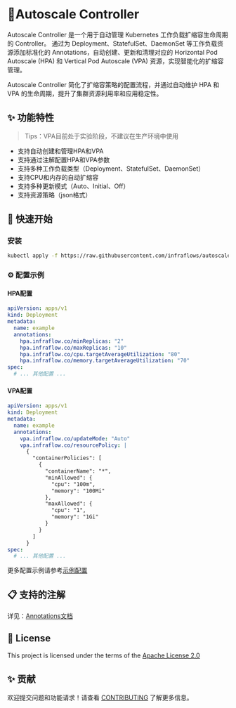 # 🚀Autoscale Controller

Autoscale Controller 是一个用于自动管理 Kubernetes 工作负载扩缩容生命周期的 Controller。
通过为 Deployment、StatefulSet、DaemonSet 等工作负载资源添加标准化的 Annotations，自动创建、更新和清理对应的 Horizontal Pod Autoscale (HPA) 和 Vertical Pod Autoscale (VPA) 资源，实现智能化的扩缩容管理。

Autoscale Controller 简化了扩缩容策略的配置流程，并通过自动维护 HPA 和 VPA 的生命周期，提升了集群资源利用率和应用稳定性。


## ✨ 功能特性
> Tips：VPA目前处于实验阶段，不建议在生产环境中使用
- 支持自动创建和管理HPA和VPA
- 支持通过注解配置HPA和VPA参数
- 支持多种工作负载类型（Deployment、StatefulSet、DaemonSet）
- 支持CPU和内存的自动扩缩容
- 支持多种更新模式（Auto、Initial、Off）
- 支持资源策略（json格式）

## 🚀 快速开始

### 安装

```bash
kubectl apply -f https://raw.githubusercontent.com/infraflows/autoscale-controller/main/dist/install.yaml
```

### ⚙️ 配置示例

#### HPA配置

```yaml
apiVersion: apps/v1
kind: Deployment
metadata:
  name: example
  annotations:
    hpa.infraflow.co/minReplicas: "2"
    hpa.infraflow.co/maxReplicas: "10"
    hpa.infraflow.co/cpu.targetAverageUtilization: "80"
    hpa.infraflow.co/memory.targetAverageUtilization: "70"
spec:
  # ... 其他配置 ...
```

#### VPA配置

```yaml
apiVersion: apps/v1
kind: Deployment
metadata:
  name: example
  annotations:
    vpa.infraflow.co/updateMode: "Auto"
    vpa.infraflow.co/resourcePolicy: |
      {
        "containerPolicies": [
          {
            "containerName": "*",
            "minAllowed": {
              "cpu": "100m",
              "memory": "100Mi"
            },
            "maxAllowed": {
              "cpu": "1",
              "memory": "1Gi"
            }
          }
        ]
      }
spec:
  # ... 其他配置 ...
```
更多配置示例请参考[示例配置](config/samples/)

## 📋 支持的注解

详见：[Annotations文档](docs/annotations.md)

## 📜 License

This project is licensed under the terms of the [Apache License 2.0](LICENSE)

## ✨ 贡献
欢迎提交问题和功能请求！请查看 [CONTRIBUTING](CONTRIBUTING.md) 了解更多信息。
